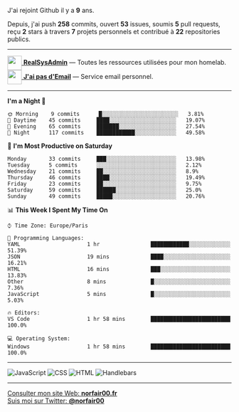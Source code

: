J'ai rejoint Github il y a **9** ans.

Depuis, j'ai push **258** commits, ouvert **53** issues, soumis **5** pull requests, reçu **2** stars à travers **7** projets personnels et contribué à **22** repositories publics.

---

[<img src="https://avatars2.githubusercontent.com/u/64165263?s=96&v=4" width="32" height="32" align="center"> **RealSysAdmin**](https://github.com/realsysadmin-icu) — Toutes les ressources utilisées pour mon homelab.  
[<img src="https://avatars1.githubusercontent.com/u/65110091?s=96&v=4" width="32" height="32" align="center"> **J'ai pas d'Email**](https://github.com/jaipasdemail) — Service email personnel.  

---

<!--START_SECTION:waka-->
**I'm a Night 🦉** 

```text
🌞 Morning    9 commits      █░░░░░░░░░░░░░░░░░░░░░░░░   3.81% 
🌆 Daytime    45 commits     ████░░░░░░░░░░░░░░░░░░░░░   19.07% 
🌃 Evening    65 commits     ███████░░░░░░░░░░░░░░░░░░   27.54% 
🌙 Night      117 commits    ████████████░░░░░░░░░░░░░   49.58%

```
📅 **I'm Most Productive on Saturday** 

```text
Monday       33 commits     ███░░░░░░░░░░░░░░░░░░░░░░   13.98% 
Tuesday      5 commits      ░░░░░░░░░░░░░░░░░░░░░░░░░   2.12% 
Wednesday    21 commits     ██░░░░░░░░░░░░░░░░░░░░░░░   8.9% 
Thursday     46 commits     ████░░░░░░░░░░░░░░░░░░░░░   19.49% 
Friday       23 commits     ██░░░░░░░░░░░░░░░░░░░░░░░   9.75% 
Saturday     59 commits     ██████░░░░░░░░░░░░░░░░░░░   25.0% 
Sunday       49 commits     █████░░░░░░░░░░░░░░░░░░░░   20.76%

```


📊 **This Week I Spent My Time On** 

```text
⌚︎ Time Zone: Europe/Paris

💬 Programming Languages: 
YAML                     1 hr                ████████████░░░░░░░░░░░░░   51.39% 
JSON                     19 mins             ████░░░░░░░░░░░░░░░░░░░░░   16.21% 
HTML                     16 mins             ███░░░░░░░░░░░░░░░░░░░░░░   13.83% 
Other                    8 mins              █░░░░░░░░░░░░░░░░░░░░░░░░   7.36% 
JavaScript               5 mins              █░░░░░░░░░░░░░░░░░░░░░░░░   5.03%

🔥 Editors: 
VS Code                  1 hr 58 mins        █████████████████████████   100.0%

💻 Operating System: 
Windows                  1 hr 58 mins        █████████████████████████   100.0%

```


<!--END_SECTION:waka-->

---

![JavaScript](https://img.shields.io/static/v1?style=for-the-badge&label=JavaScript&color=555&labelColor=%23f1e05a&message=72.3%25)
![CSS](https://img.shields.io/static/v1?style=for-the-badge&label=CSS&color=555&labelColor=%23563d7c&message=21.1%25)
![HTML](https://img.shields.io/static/v1?style=for-the-badge&label=HTML&color=555&labelColor=%23e34c26&message=4.9%25)
![Handlebars](https://img.shields.io/static/v1?style=for-the-badge&label=Handlebars&color=555&labelColor=%23f7931e&message=1.5%25)

---

[Consulter mon site Web: **norfair00.fr**](https://norfair00.fr/)  
[Suis moi sur Twitter: **@norfair00**](https://twitter.com/norfair00)
